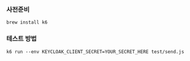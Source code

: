### 사전준비
``` shell
brew install k6
```

### 테스트 방법
``` shell
k6 run --env KEYCLOAK_CLIENT_SECRET=YOUR_SECRET_HERE test/send.js
```

